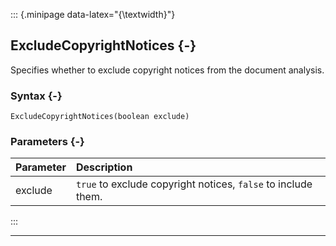 ::: {.minipage data-latex="{\textwidth}"}
## ExcludeCopyrightNotices {-}

Specifies whether to exclude copyright notices from the document analysis.

### Syntax {-}

```{sql}
ExcludeCopyrightNotices(boolean exclude)
```

### Parameters {-}

**Parameter** | **Description**
| :-- | :-- |
exclude | `true` to exclude copyright notices, `false` to include them.
:::

***
